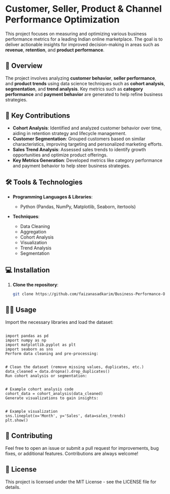 # Customer, Seller, Product & Channel Performance Optimization

This project focuses on measuring and optimizing various business performance metrics for a leading Indian online marketplace. The goal is to deliver actionable insights for improved decision-making in areas such as **revenue**, **retention**, and **product performance**.

## 📝 Overview

The project involves analyzing **customer behavior**, **seller performance**, and **product trends** using data science techniques such as **cohort analysis**, **segmentation**, and **trend analysis**. Key metrics such as **category performance** and **payment behavior** are generated to help refine business strategies.

## 🚀 Key Contributions

- **Cohort Analysis**: Identified and analyzed customer behavior over time, aiding in retention strategy and lifecycle management.
- **Customer Segmentation**: Grouped customers based on similar characteristics, improving targeting and personalized marketing efforts.
- **Sales Trend Analysis**: Assessed sales trends to identify growth opportunities and optimize product offerings.
- **Key Metrics Generation**: Developed metrics like category performance and payment behavior to help steer business strategies.

## 🛠️ Tools & Technologies

- **Programming Languages & Libraries**:
  - Python (Pandas, NumPy, Matplotlib, Seaborn, itertools)

- **Techniques**:
  - Data Cleaning
  - Aggregation
  - Cohort Analysis
  - Visualization
  - Trend Analysis
  - Segmentation

## 💻 Installation

1. **Clone the repository**:
   ```bash
   git clone https://github.com/faizanasadkarim/Business-Performance-Optimization-for-Online-Marketplace.git

## 🧑‍💻 Usage
Import the necessary libraries and load the dataset:
```

import pandas as pd
import numpy as np
import matplotlib.pyplot as plt
import seaborn as sns
Perform data cleaning and pre-processing:


# Clean the dataset (remove missing values, duplicates, etc.)
data_cleaned = data.dropna().drop_duplicates()
Run cohort analysis or segmentation:


# Example cohort analysis code
cohort_data = cohort_analysis(data_cleaned)
Generate visualizations to gain insights:


# Example visualization
sns.lineplot(x='Month', y='Sales', data=sales_trends)
plt.show()
```
## 🤝 Contributing
Feel free to open an issue or submit a pull request for improvements, bug fixes, or additional features. Contributions are always welcome!

## 📄 License
This project is licensed under the MIT License - see the LICENSE file for details.
